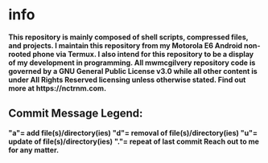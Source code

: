 <h1>info</h1>
<b>This repository is mainly composed of shell scripts, compressed files, and projects. 
I maintain this repository from my <iu>Motorola E6</iu> Android non-rooted phone via Termux.
I also intend for this repository to be a display of my development in programming. 
All mwmcgilvery repository code is governed by a GNU General Public License v3.0 while all other content is under All Rights Reserved licensing unless otherwise stated. 
Find out more at <l>https://nctrnm.com</l>.
</b>

<h2> Commit Message Legend: </h2>
<b>
"a"= add file(s)/directory(ies)
"d"= removal of file(s)/directory(ies)
"u"= update of file(s)/directory(ies)
"."= repeat of last commit
Reach out to me for any matter.
</b>
